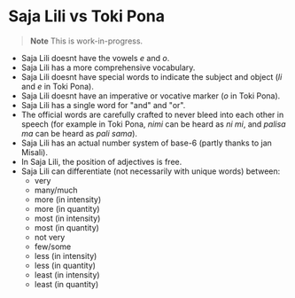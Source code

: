 # Saja Lili vs Toki Pona

> **Note** This is work-in-progress.

- Saja Lili doesnt have the vowels *e* and *o*.
- Saja Lili has a more comprehensive vocabulary.
- Saja Lili doesnt have special words to indicate the subject and object (*li* and *e* in Toki Pona).
- Saja Lili doesnt have an imperative or vocative marker (*o* in Toki Pona).
- Saja Lili has a single word for "and" and "or".
- The official words are carefully crafted to never bleed into each other in speech (for example in Toki Pona, *nimi* can be heard as *ni mi*, and *palisa ma* can be heard as *pali sama*).
- Saja Lili has an actual number system of base-6 (partly thanks to jan Misali).
- In Saja Lili, the position of adjectives is free.
- Saja Lili can differentiate (not necessarily with unique words) between:
	- very
	- many/much
	- more (in intensity)
	- more (in quantity)
	- most (in intensity)
	- most (in quantity)
	- not very
	- few/some
	- less (in intensity)
	- less (in quantity)
	- least (in intensity)
	- least (in quantity)